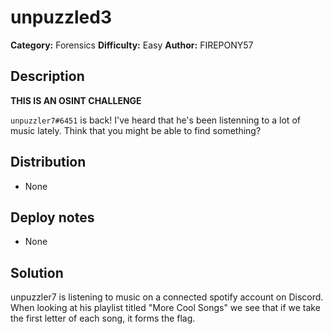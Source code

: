 # unpuzzled3
**Category:** Forensics
**Difficulty:** Easy
**Author:** FIREPONY57

## Description

**THIS IS AN OSINT CHALLENGE**

`unpuzzler7#6451` is back! I've heard that he's been listenning to a lot of music lately. Think that you might be able to find something?

## Distribution

- None

## Deploy notes

- None

## Solution

unpuzzler7 is listening to music on a connected spotify account on Discord. When looking at his playlist titled "More Cool Songs" we see that if we take the first letter of each song, it forms the flag.
